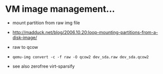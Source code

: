 # VM image management...

* mount partition from raw img file
 * http://madduck.net/blog/2006.10.20:loop-mounting-partitions-from-a-disk-image/

* raw to qcow
 * ```qemu-img convert -c -f raw -O qcow2 dev_sda.raw dev_sda.qcow2```
 * see also zerofree virt-sparsify
